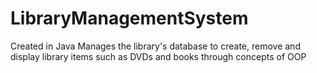 # LibraryManagementSystem
Created in Java
Manages the library's database to create, remove and display library items such as DVDs and books through concepts of OOP 
